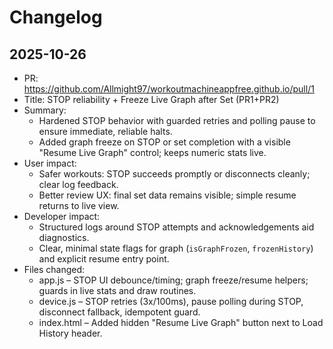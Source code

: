 # Changelog

## 2025-10-26
- PR: https://github.com/Allmight97/workoutmachineappfree.github.io/pull/1
- Title: STOP reliability + Freeze Live Graph after Set (PR1+PR2)
- Summary:
  - Hardened STOP behavior with guarded retries and polling pause to ensure immediate, reliable halts.
  - Added graph freeze on STOP or set completion with a visible "Resume Live Graph" control; keeps numeric stats live.
- User impact:
  - Safer workouts: STOP succeeds promptly or disconnects cleanly; clear log feedback.
  - Better review UX: final set data remains visible; simple resume returns to live view.
- Developer impact:
  - Structured logs around STOP attempts and acknowledgements aid diagnostics.
  - Clear, minimal state flags for graph (`isGraphFrozen`, `frozenHistory`) and explicit resume entry point.
- Files changed:
  - app.js – STOP UI debounce/timing; graph freeze/resume helpers; guards in live stats and draw routines.
  - device.js – STOP retries (3x/100ms), pause polling during STOP, disconnect fallback, idempotent guard.
  - index.html – Added hidden "Resume Live Graph" button next to Load History header.

